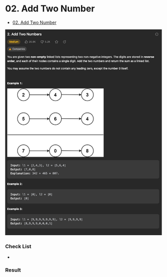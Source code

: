 # 02. Add Two Number

- [02. Add Two Number](https://leetcode.com/problems/add-two-numbers/)

![AddTwoNumber.png](../../assets/AddTwoNumber.png)

### Check List
- 

### Result